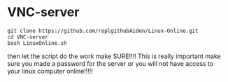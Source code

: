 # VNC-server
``` 
git clone https://github.com/replgithubAiden/Linux-Online.git
cd VNC-server
bash LinuxOnline.sh
```
then let the script do the work
make SURE!!!!
This is really important make sure you made a password for the server or you will not have access to your linux computer online!!!!!
